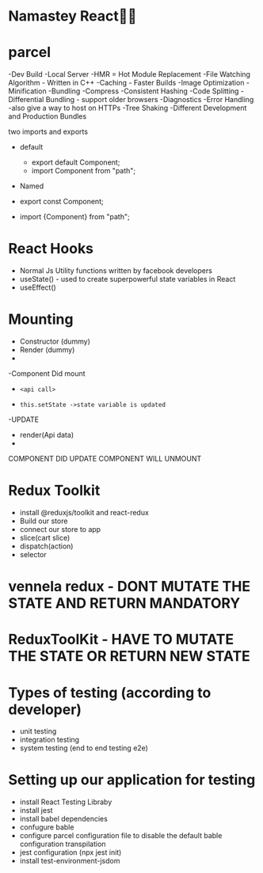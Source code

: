 # Namastey React🚀🚀

# parcel
-Dev Build
-Local Server 
-HMR = Hot Module Replacement
-File Watching Algorithm - Written in C++
-Caching - Faster Builds
-Image Optimization
-Minification 
-Bundling
-Compress
-Consistent Hashing
-Code Splitting
-Differential Bundling - support older browsers
-Diagnostics
-Error Handling
-also give a way to host on HTTPs
-Tree Shaking
-Different Development and Production Bundles

two imports and exports 
- default 
  - export default Component;
  - import Component from "path";

- Named
 - export const Component;
 - import {Component} from "path";


# React Hooks
 - Normal Js Utility functions written by facebook developers
  - useState() - used to create superpowerful state variables in React
  - useEffect()

  # Mounting
  - Constructor (dummy)
  - Render (dummy)
  -   <html Dummy>
  -Component Did mount
  -     <api call>
  -     this.setState ->state variable is updated
  -UPDATE 

  - render(Api data)
  - <html (new api data)>
  COMPONENT DID UPDATE
  COMPONENT WILL UNMOUNT
  

  # Redux Toolkit
  - install @reduxjs/toolkit and react-redux
  - Build our store
  - connect our store to app
  - slice(cart slice)
  - dispatch(action)
  - selector 


  # vennela redux - DONT MUTATE THE STATE AND RETURN MANDATORY
  # ReduxToolKit - HAVE TO MUTATE THE STATE OR RETURN NEW STATE

  # Types of testing (according to developer)
  - unit testing
  - integration testing 
  - system testing (end to end testing e2e)

  # Setting up our application for testing
  - install React Testing Libraby
  - install jest
  - install babel dependencies
  - confugure bable
  - configure parcel configuration file to disable the default bable configuration transpilation
  - jest configuration (npx jest init)
  - install test-environment-jsdom